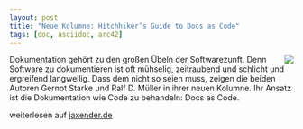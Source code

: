 ```yaml
---
layout: post
title: "Neue Kolumne: Hitchhiker’s Guide to Docs as Code"
tags: [doc, asciidoc, arc42]
---
```


<img style="float:right;" src="https://jaxenter.de/wp-content/uploads/2017/10/HHGDC.png" style="max-width:100%;" />

Dokumentation gehört zu den großen Übeln der Softwarezunft.
Denn Software zu dokumentieren ist oft mühselig, zeitraubend und schlicht und ergreifend langweilig.
Dass dem nicht so seien muss, zeigen die beiden Autoren Gernot Starke und Ralf D. Müller in ihrer neuen Kolumne.
Ihr Ansatz ist die Dokumentation wie Code zu behandeln: Docs as Code.

weiterlesen auf [jaxender.de](https://jaxenter.de/docs-as-code-asciidoctor-62432)
